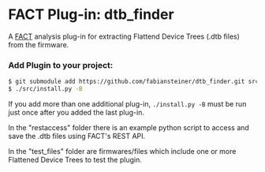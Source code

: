 # FACT Plug-in: dtb_finder 

A [FACT](https://github.com/fkie-cad/FACT_core) analysis plug-in for extracting Flattend Device Trees (.dtb files) from the firmware.

### Add Plugin to your project:
```sh
$ git submodule add https://github.com/fabiansteiner/dtb_finder.git src/plugins/analysis/dtb_finder
$ ./src/install.py -B
``` 

If you add more than one additional plug-in, ```./install.py -B``` must be run just once after you added the last plug-in.

In the "restaccess" folder there is an example python script to access and save the .dtb files using FACT's REST API.

In the "test_files" folder are firmwares/files which include one or more Flattened Device Trees to test the plugin.